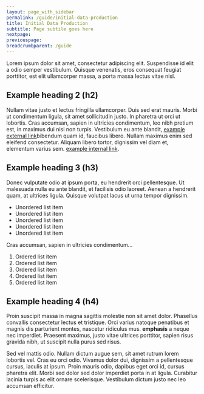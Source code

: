 ```yaml
---
layout: page_with_sidebar
permalink: /guide/initial-data-production
title: Initial Data Production
subtitle: Page subtile goes here
nextpage:
previouspage:
breadcrumbparent: /guide
---
```


Lorem ipsum dolor sit amet, consectetur adipiscing elit. Suspendisse id elit a odio semper vestibulum. Quisque venenatis, eros consequat feugiat porttitor, est elit ullamcorper massa, a porta massa lectus vitae nisl. 

## Example heading 2 (h2)

Nullam vitae justo et lectus fringilla ullamcorper. Duis sed erat mauris. Morbi ut condimentum ligula, sit amet sollicitudin justo. In pharetra ut orci ut lobortis. Cras accumsan, sapien in ultricies condimentum, leo nibh pretium est, in maximus dui nisi non turpis. Vestibulum eu ante blandit, [example external link](https://beta.nhs.uk/service-manual/)bibendum quam id, faucibus libero. Nullam maximus enim sed eleifend consectetur. Aliquam libero tortor, dignissim vel diam et, elementum varius sem. [example internal link](/feedback/). 

## Example heading 3 (h3)

Donec vulputate odio at ipsum porta, eu hendrerit orci pellentesque. Ut malesuada nulla eu ante blandit, et facilisis odio laoreet. Aenean a hendrerit quam, at ultrices ligula. Quisque volutpat lacus ut urna tempor dignissim.

* Unordered list item 
* Unordered list item 
* Unordered list item 
* Unordered list item 
* Unordered list item 

Cras accumsan, sapien in ultricies condimentum...

1. Ordered list item
2. Ordered list item
3. Ordered list item
4. Ordered list item
5. Ordered list item

## Example heading 4 (h4)

Proin suscipit massa in magna sagittis molestie non sit amet dolor. Phasellus convallis consectetur lectus et tristique. Orci varius natoque penatibus et magnis dis parturient montes, nascetur ridiculus mus. __emphasis__ a neque nec imperdiet. Praesent maximus, justo vitae ultrices porttitor, sapien risus gravida nibh, ut suscipit nulla purus sed risus. 

Sed vel mattis odio. Nullam dictum augue sem, sit amet rutrum lorem lobortis vel. Cras eu orci odio. Vivamus dolor dui, dignissim a pellentesque cursus, iaculis at ipsum. Proin mauris odio, dapibus eget orci id, cursus pharetra elit. Morbi sed dolor sed dolor imperdiet porta in at ligula. Curabitur lacinia turpis ac elit ornare scelerisque. Vestibulum dictum justo nec leo accumsan efficitur.